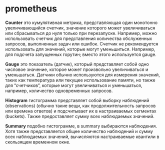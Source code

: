 # prometheus


**Counter** 
это кумулятивная метрика, представляющая один монотонно увеличивающийся счетчик, значение которого может увеличиваться или сбрасываться до нуля только при перезапуске. Например, можно использовать счетчик для представления количества обслуженных запросов, выполненных задач или ошибок. Счетчик не рекомендуется использовать для значений, которые могут уменьшиться. Например, для подсчета запущенных горутин; вместо этого используется gauge.

**Gauge** 
это показатель (датчик), который представляет собой одно числовое значение, которое может произвольно увеличиваться и уменьшаться. Датчики обычно используются для измерения значений, таких как температура или текущее использование памяти, но также для “счетчиков”, которые могут увеличиваться и уменьшаться, например, количество одновременных запросов.

**Histogram** 
гистограмма представляет собой выборку наблюдений (observations) (обычно такие вещи, как продолжительность запросов или времена ответов) и подсчитывает их в настраиваемых сегментах (buckets). Также предоставляет сумму всех наблюдаемых значений.

**Summary** 
подобно гистограмме, в summary выбираются наблюдения. Хотя также представляется общее количество наблюдений и сумму всех наблюдаемых значений, вычисляются настраиваемые квантили в скользящем временном окне.

